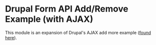 # Drupal Form API Add/Remove Example (with AJAX)

This module is an expansion of Drupal's AJAX add more example ([found here](https://api.drupal.org/api/examples/ajax_example%21ajax_example_graceful_degradation.inc/function/ajax_example_add_more/7)).
